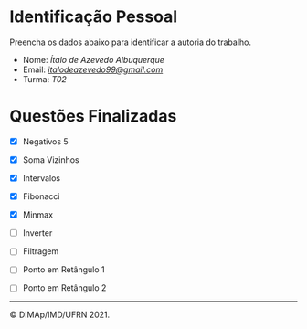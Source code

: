 ﻿# Identificação Pessoal

Preencha os dados abaixo para identificar a autoria do trabalho.

- Nome: *Ítalo de Azevedo Albuquerque*
- Email: *italodeazevedo99@gmail.com*
- Turma: *T02*

# Questões Finalizadas

- [x] Negativos 5
- [x] Soma Vizinhos
- [x] Intervalos
- [x] Fibonacci
- [x] Minmax
- [ ] Inverter
- [ ] Filtragem
- [ ] Ponto em Retângulo 1
- [ ] Ponto em Retângulo 2


--------
&copy; DIMAp/IMD/UFRN 2021.
